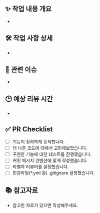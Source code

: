 ## ✨ 작업 내용 개요
- 

## 🛠️ 작업 사항 상세
- 

## 🔎 관련 이슈
- 

## 🕒 예상 리뷰 시간
- 

## ✅ PR Checklist
- [ ]  기능이 정확하게 동작합니다.
- [ ]  더 나은 코드에 대해서 고민해보았습니다.
- [ ]  구현한 기능에 대한 테스트를 진행했습니다.
- [ ]  커밋 메시지 컨벤션에 맞게 작성했습니다.
- [ ]  라벨과 리뷰어를 설정했습니다.
- [ ]  민감파일(*.yml 등) .gitignore 설정했습니다.

## 📚 참고자료
- 참고한 자료가 있으면 작성해주세요.
